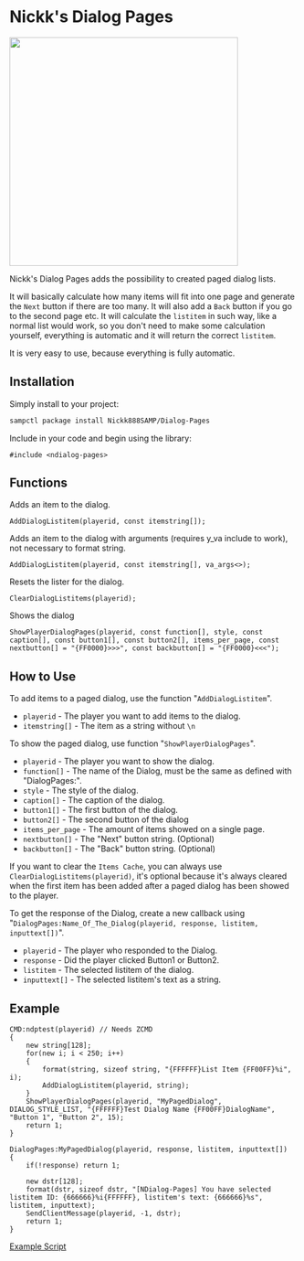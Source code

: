 # Nickk's Dialog Pages
<img src="/preview.gif" width="400" height="400">

Nickk's Dialog Pages adds the possibility to created paged dialog lists.

It will basically calculate how many items will fit into one page and generate the `Next` button
if there are too many. It will also add a `Back` button if you go to the second page etc.
It will calculate the `listitem` in such way, like a normal list would work, so you don't need to
make some calculation yourself, everything is automatic and it will return the correct `listitem`.

It is very easy to use, because everything is fully automatic.

## Installation

Simply install to your project:

```bash
sampctl package install Nickk888SAMP/Dialog-Pages
```

Include in your code and begin using the library:

```pawn
#include <ndialog-pages>
```

## Functions
Adds an item to the dialog.
```pawn
AddDialogListitem(playerid, const itemstring[]);
```
Adds an item to the dialog with arguments (requires y_va include to work), not necessary to format string.
```pawn
AddDialogListitem(playerid, const itemstring[], va_args<>);
```
Resets the lister for the dialog.
```pawn
ClearDialogListitems(playerid);
```
Shows the dialog
```pawn
ShowPlayerDialogPages(playerid, const function[], style, const caption[], const button1[], const button2[], items_per_page, const nextbutton[] = "{FF0000}>>>", const backbutton[] = "{FF0000}<<<");
```

## How to Use
To add items to a paged dialog, use the function "```AddDialogListitem```".
* ```playerid``` - The player you want to add items to the dialog.
* ```itemstring[]``` - The item as a string without ```\n```

To show the paged dialog, use function "```ShowPlayerDialogPages```".
* ```playerid``` - The player you want to show the dialog.
* ```function[]``` - The name of the Dialog, must be the same as defined with "DialogPages:".
* ```style``` - The style of the dialog.
* ```caption[]``` - The caption of the dialog.
* ```button1[]``` - The first button of the dialog.
* ```button2[]``` - The second button of the dialog
* ```items_per_page``` - The amount of items showed on a single page.
* ```nextbutton[]``` - The "Next" button string. (Optional)
* ```backbutton[]``` - The "Back" button string. (Optional)

If you want to clear the ```Items Cache```, you can always use ```ClearDialogListitems(playerid)```, it's optional because it's always cleared when the first item has been added after a paged dialog has been showed to the player.

To get the response of the Dialog, create a new callback using "```DialogPages:Name_Of_The_Dialog(playerid, response, listitem, inputtext[])```".
* ```playerid``` - The player who responded to the Dialog.
* ```response``` - Did the player clicked Button1 or Button2.
* ```listitem``` - The selected listitem of the dialog.
* ```inputtext[]``` - The selected listitem's text as a string.

## Example
```pawn
CMD:ndptest(playerid) // Needs ZCMD
{
	new string[128];
	for(new i; i < 250; i++)
	{
		format(string, sizeof string, "{FFFFFF}List Item {FF00FF}%i", i);
		AddDialogListitem(playerid, string);
	}
	ShowPlayerDialogPages(playerid, "MyPagedDialog", DIALOG_STYLE_LIST, "{FFFFFF}Test Dialog Name {FF00FF}DialogName", "Button 1", "Button 2", 15);
	return 1;
}

DialogPages:MyPagedDialog(playerid, response, listitem, inputtext[])
{
	if(!response) return 1;
		
	new dstr[128];
	format(dstr, sizeof dstr, "[NDialog-Pages] You have selected listitem ID: {666666}%i{FFFFFF}, listitem's text: {666666}%s", listitem, inputtext);
	SendClientMessage(playerid, -1, dstr);
	return 1;
}
```

[Example Script](https://github.com/Nickk888SAMP/Dialog-Pages/blob/master/ndp_examples.pwn)

